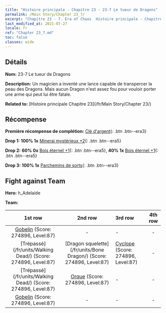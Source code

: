 ```yaml
---
title: "Histoire principale - Chapitre 23 - 23-7 Le tueur de Dragons"
permalink: /Main Story/Chapter 23_7/
excerpt: "Chapitre 23 - 7. Era of Chaos  Histoire principale - Chapitre 23_7. 23-7 Le tueur de Dragons"
last_modified_at: 2021-07-27
locale: fr
ref: "Chapter 23_7.md"
toc: false
classes: wide
---
```


## Détails

 **Nom:** 23-7 Le tueur de Dragons

 **Description:** Un magicien a inventé une lance capable de transpercer la peau des Dragons. Mais aucun Dragon n'est assez fou pour vouloir porter une arme qui peut lui être fatale.

 **Related to:** [Histoire principale Chapitre 23](/fr/Main Story/Chapter 23/)

## Récompense

 **Première récompense de complétion:** [Clé d'argent](/ItemsFR/con_693/){: .btn .btn--era3}

 **Drop 1:** **100% 1x** [Minerai mystérieux +2](/ItemsFR/mat_75/){: .btn .btn--era5}

 **Drop 2:** **60% 0x** [Bois éternel +1](/ItemsFR/mat_69/){: .btn .btn--era5}, **40% 1x** [Bois éternel +1](/ItemsFR/mat_69/){: .btn .btn--era5}

 **Drop 3:** **100% 1x** [Parchemins de sorts](/ItemsFR/con_694/){: .btn .btn--era3}


## Fight against Team
 **Hero:** h_Adelaide

 **Team:**


  | 1st row | 2nd row | 3rd row | 4th row |
  |:----:|:----:|:----|:----:|
  | [Gobelin](/fr/units/Goblin/) (Score: 274896, Level:87)  | - | - | - |
  | [Trépassé](/fr/units/Walking Dead/) (Score: 274896, Level:87)  | [Dragon squelette](/fr/units/Bone Dragon/) (Score: 274896, Level:87)  | [Cyclope](/fr/units/Cyclops/) (Score: 274896, Level:87)  | - |
  | [Trépassé](/fr/units/Walking Dead/) (Score: 274896, Level:87)  | [Orque](/fr/units/Orc/) (Score: 274896, Level:87)  | - | - |
  | [Gobelin](/fr/units/Goblin/) (Score: 274896, Level:87)  | - | - | - |



